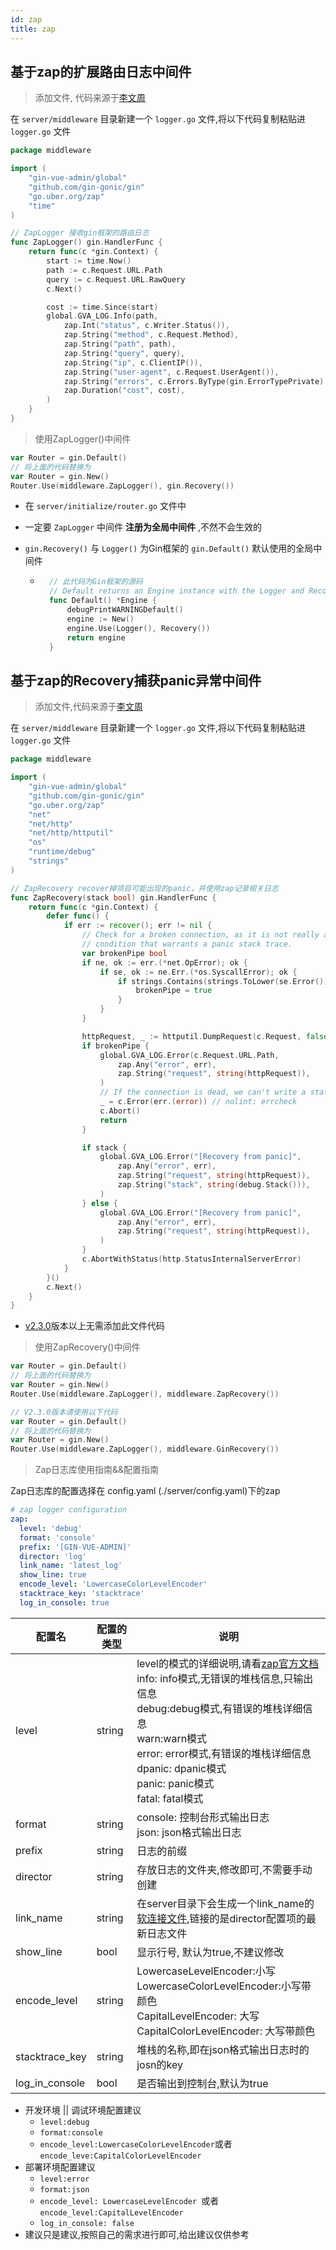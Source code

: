 ```yaml
---
id: zap
title: zap
---
```


## 基于zap的扩展路由日志中间件

> 添加文件, 代码来源于[李文周](https://www.liwenzhou.com/posts/Go/use_zap_in_gin/)

在 `server/middleware` 目录新建一个 `logger.go` 文件,将以下代码复制粘贴进 `logger.go` 文件

```go
package middleware

import (
	"gin-vue-admin/global"
	"github.com/gin-gonic/gin"
	"go.uber.org/zap"
	"time"
)

// ZapLogger 接收gin框架的路由日志
func ZapLogger() gin.HandlerFunc {
	return func(c *gin.Context) {
		start := time.Now()
		path := c.Request.URL.Path
		query := c.Request.URL.RawQuery
		c.Next()

		cost := time.Since(start)
		global.GVA_LOG.Info(path,
			zap.Int("status", c.Writer.Status()),
			zap.String("method", c.Request.Method),
			zap.String("path", path),
			zap.String("query", query),
			zap.String("ip", c.ClientIP()),
			zap.String("user-agent", c.Request.UserAgent()),
			zap.String("errors", c.Errors.ByType(gin.ErrorTypePrivate).String()),
			zap.Duration("cost", cost),
		)
	}
}
```

> 使用ZapLogger()中间件

```go
var Router = gin.Default()
// 将上面的代码替换为
var Router = gin.New()
Router.Use(middleware.ZapLogger(), gin.Recovery())
```

- 在 `server/initialize/router.go` 文件中

- 一定要 `ZapLogger` 中间件 **注册为全局中间件** ,不然不会生效的

- `gin.Recovery()` 与 `Logger()` 为Gin框架的 `gin.Default()`  默认使用的全局中间件

	- ```go
		// 此代码为Gin框架的源码
		// Default returns an Engine instance with the Logger and Recovery middleware already attached.
		func Default() *Engine {
			debugPrintWARNINGDefault()
			engine := New()
			engine.Use(Logger(), Recovery())
			return engine
		}
		```

## 基于zap的Recovery捕获panic异常中间件

> 添加文件,代码来源于[李文周](https://www.liwenzhou.com/posts/Go/use_zap_in_gin/)

在 `server/middleware` 目录新建一个 `logger.go` 文件,将以下代码复制粘贴进 `logger.go` 文件

```go
package middleware

import (
	"gin-vue-admin/global"
	"github.com/gin-gonic/gin"
	"go.uber.org/zap"
	"net"
	"net/http"
	"net/http/httputil"
	"os"
	"runtime/debug"
	"strings"
)

// ZapRecovery recover掉项目可能出现的panic，并使用zap记录相关日志
func ZapRecovery(stack bool) gin.HandlerFunc {
	return func(c *gin.Context) {
		defer func() {
			if err := recover(); err != nil {
				// Check for a broken connection, as it is not really a
				// condition that warrants a panic stack trace.
				var brokenPipe bool
				if ne, ok := err.(*net.OpError); ok {
					if se, ok := ne.Err.(*os.SyscallError); ok {
						if strings.Contains(strings.ToLower(se.Error()), "broken pipe") || strings.Contains(strings.ToLower(se.Error()), "connection reset by peer") {
							brokenPipe = true
						}
					}
				}

				httpRequest, _ := httputil.DumpRequest(c.Request, false)
				if brokenPipe {
					global.GVA_LOG.Error(c.Request.URL.Path,
						zap.Any("error", err),
						zap.String("request", string(httpRequest)),
					)
					// If the connection is dead, we can't write a status to it.
					_ = c.Error(err.(error)) // nolint: errcheck
					c.Abort()
					return
				}

				if stack {
					global.GVA_LOG.Error("[Recovery from panic]",
						zap.Any("error", err),
						zap.String("request", string(httpRequest)),
						zap.String("stack", string(debug.Stack())),
					)
				} else {
					global.GVA_LOG.Error("[Recovery from panic]",
						zap.Any("error", err),
						zap.String("request", string(httpRequest)),
					)
				}
				c.AbortWithStatus(http.StatusInternalServerError)
			}
		}()
		c.Next()
	}
}
```

- [v2.3.0](https://github.com/flipped-aurora/gin-vue-admin/releases/tag/v2.3.0)版本以上无需添加此文件代码

> 使用ZapRecovery()中间件

```go
var Router = gin.Default()
// 将上面的代码替换为
var Router = gin.New()
Router.Use(middleware.ZapLogger(), middleware.ZapRecovery())

// V2.3.0版本请使用以下代码
var Router = gin.Default()
// 将上面的代码替换为
var Router = gin.New()
Router.Use(middleware.ZapLogger(), middleware.GinRecovery())
```



> Zap日志库使用指南&&配置指南

Zap日志库的配置选择在 config.yaml (./server/config.yaml)下的zap

```yaml
# zap logger configuration
zap:
  level: 'debug'
  format: 'console'
  prefix: '[GIN-VUE-ADMIN]'
  director: 'log'
  link_name: 'latest_log'
  show_line: true
  encode_level: 'LowercaseColorLevelEncoder'
  stacktrace_key: 'stacktrace'
  log_in_console: true
```

| 配置名         | 配置的类型 | 说明                                                         |
| -------------- | ---------- | ------------------------------------------------------------ |
| level          | string     | level的模式的详细说明,请看[zap官方文档](https://pkg.go.dev/go.uber.org/zap?tab=doc#pkg-constants) <br />info: info模式,无错误的堆栈信息,只输出信息<br />debug:debug模式,有错误的堆栈详细信息<br />warn:warn模式<br />error: error模式,有错误的堆栈详细信息<br />dpanic: dpanic模式<br />panic: panic模式<br />fatal: fatal模式<br /> |
| format         | string     | console: 控制台形式输出日志<br />json: json格式输出日志      |
| prefix         | string     | 日志的前缀                                                   |
| director       | string     | 存放日志的文件夹,修改即可,不需要手动创建                     |
| link_name      | string     | 在server目录下会生成一个link_name的[软连接文件](https://baike.baidu.com/item/%E8%BD%AF%E9%93%BE%E6%8E%A5),链接的是director配置项的最新日志文件 |
| show_line      | bool       | 显示行号, 默认为true,不建议修改                              |
| encode_level   | string     | LowercaseLevelEncoder:小写<br /> LowercaseColorLevelEncoder:小写带颜色<br />CapitalLevelEncoder: 大写<br />CapitalColorLevelEncoder: 大写带颜色 |
| stacktrace_key | string     | 堆栈的名称,即在json格式输出日志时的josn的key                 |
| log_in_console | bool       | 是否输出到控制台,默认为true                                  |

- 开发环境 || 调试环境配置建议
	- `level:debug`
	- `format:console`
	- `encode_level:LowercaseColorLevelEncoder`或者`encode_leve:CapitalColorLevelEncoder`
- 部署环境配置建议
	- `level:error`
	- `format:json` 
	- `encode_level: LowercaseLevelEncoder `或者 `encode_level:CapitalLevelEncoder`
	- `log_in_console: false` 
- 建议只是建议,按照自己的需求进行即可,给出建议仅供参考











































